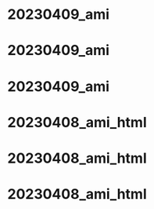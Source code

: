 # 20230409_ami
# 20230409_ami
# 20230409_ami
# 20230408_ami_html
# 20230408_ami_html
# 20230408_ami_html
